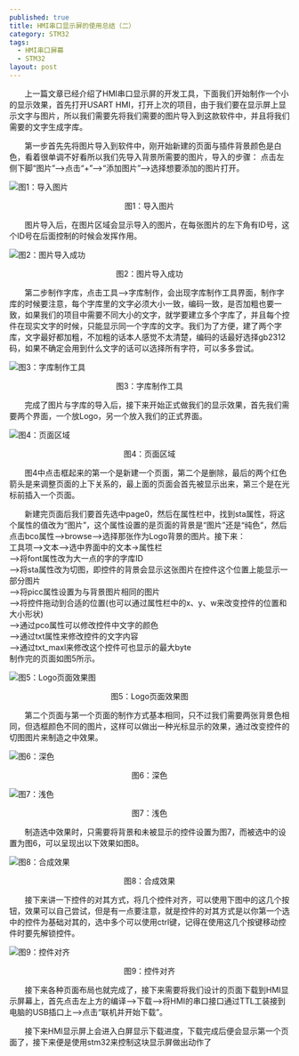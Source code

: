 ```yaml
---
published: true
title: HMI串口显示屏的使用总结（二）
category: STM32
tags:
  - HMI串口屏幕
  - STM32
layout: post
---
```

&nbsp;&nbsp;&nbsp;&nbsp;&nbsp;&nbsp;&nbsp;上一篇文章已经介绍了HMI串口显示屏的开发工具，下面我们开始制作一个小的显示效果，首先打开USART HMI，打开上次的项目，由于我们要在显示屏上显示文字与图片，所以我们需要先将我们需要的图片导入到这款软件中，并且将我们需要的文字生成字库。  

&nbsp;&nbsp;&nbsp;&nbsp;&nbsp;&nbsp;&nbsp;第一步首先先将图片导入到软件中，刚开始新建的页面与插件背景颜色是白色，看着很单调不好看所以我们先导入背景所需要的图片，导入的步骤：
点击左侧下脚“图片”-->点击“+”-->“添加图片”-->选择想要添加的图片打开。  

![图1：导入图片](https://raw.githubusercontent.com/flyingBridzz/flyingBridzz.github.io/master/_posts/image/HMI串口显示屏的使用总结（二）/导入图片.png)   
<center>图1：导入图片</center>  

&nbsp;&nbsp;&nbsp;&nbsp;&nbsp;&nbsp;&nbsp;图片导入后，在图片区域会显示导入的图片，在每张图片的左下角有ID号，这个ID号在后面控制的时候会发挥作用。    

![图2：图片导入成功](https://raw.githubusercontent.com/flyingBridzz/flyingBridzz.github.io/master/_posts/image/HMI串口显示屏的使用总结（二）/导入成功.png)  
<center>图2：图片导入成功</center>  

&nbsp;&nbsp;&nbsp;&nbsp;&nbsp;&nbsp;&nbsp;第二步制作字库，点击工具-->字库制作，会出现字库制作工具界面，制作字库的时候要注意，每个字库里的文字必须大小一致，编码一致，是否加粗也要一致，如果我们的项目中需要不同大小的文字，就学要建立多个字库了，并且每个控件在现实文字的时候，只能显示同一个字库的文字。我们为了方便，建了两个字库，文字最好都加粗，不加粗的话本人感觉不太清楚，编码的话最好选择gb2312码，如果不确定会用到什么文字的话可以选择所有字符，可以多多尝试。

![图3：字库制作工具](https://raw.githubusercontent.com/flyingBridzz/flyingBridzz.github.io/master/_posts/image/HMI串口显示屏的使用总结（二）/字库制作工具.png)  
<center>图3：字库制作工具</center>  

&nbsp;&nbsp;&nbsp;&nbsp;&nbsp;&nbsp;&nbsp;完成了图片与字库的导入后，接下来开始正式做我们的显示效果，首先我们需要两个界面，一个放Logo，另一个放入我们的正式界面。  

![图4：页面区域](https://raw.githubusercontent.com/flyingBridzz/flyingBridzz.github.io/master/_posts/image/HMI串口显示屏的使用总结（二）/页面区域.png)  
<center>图4：页面区域</center>  

&nbsp;&nbsp;&nbsp;&nbsp;&nbsp;&nbsp;&nbsp;图4中点击框起来的第一个是新建一个页面，第二个是删除，最后的两个红色箭头是来调整页面的上下关系的，最上面的页面会首先被显示出来，第三个是在光标前插入一个页面。  

&nbsp;&nbsp;&nbsp;&nbsp;&nbsp;&nbsp;&nbsp;新建完页面后我们要首先选中page0，然后在属性栏中，找到sta属性，将这个属性的值改为“图片”，这个属性设置的是页面的背景是“图片”还是“纯色”，然后点击bco属性-->browse-->选择那张作为Logo背景的图片。接下来：  
工具项-->文本-->选中界面中的文本->属性栏  
-->将font属性改为大一点的字的字库ID  
-->将sta属性改为切图，即控件的背景会显示这张图片在控件这个位置上能显示一部分图片  
-->将picc属性设置为与背景图片相同的图片  
-->将控件拖动到合适的位置(也可以通过属性栏中的x、y、w来改变控件的位置和大小形状)   
-->通过pco属性可以修改控件中文字的颜色  
-->通过txt属性来修改控件的文字内容  
-->通过txt_maxl来修改这个控件可也显示的最大byte  
制作完的页面如图5所示。  

![图5：Logo页面效果图](https://raw.githubusercontent.com/flyingBridzz/flyingBridzz.github.io/master/_posts/image/HMI串口显示屏的使用总结（二）/Logo页面效果图.png)  
<center>图5：Logo页面效果图</center>  

&nbsp;&nbsp;&nbsp;&nbsp;&nbsp;&nbsp;&nbsp;第二个页面与第一个页面的制作方式基本相同，只不过我们需要两张背景色相同，但选框颜色不同的图片，这样可以做出一种光标显示的效果，通过改变控件的切图图片来制造之中效果。  

![图6：深色](https://raw.githubusercontent.com/flyingBridzz/flyingBridzz.github.io/master/_posts/image/HMI串口显示屏的使用总结（二）/深色.png)  
<center>图6：深色</center>   

![图7：浅色](https://raw.githubusercontent.com/flyingBridzz/flyingBridzz.github.io/master/_posts/image/HMI串口显示屏的使用总结（二）/浅色.png)   
<center>图7：浅色</center>

&nbsp;&nbsp;&nbsp;&nbsp;&nbsp;&nbsp;&nbsp;制造选中效果时，只需要将背景和未被显示的控件设置为图7，而被选中的设置为图6，可以呈现出以下效果如图8。  

![图8：合成效果](https://raw.githubusercontent.com/flyingBridzz/flyingBridzz.github.io/master/_posts/image/HMI串口显示屏的使用总结（二）/光标选中效果.png)  
<center>图8：合成效果</center>  

&nbsp;&nbsp;&nbsp;&nbsp;&nbsp;&nbsp;&nbsp;接下来讲一下控件的对其方式，将几个控件对齐，可以使用下图中的这几个按钮，效果可以自己尝试，但是有一点要注意，就是控件的对其方式是以你第一个选中的控件为基础对其的，选中多个可以使用ctrl键，记得在使用这几个按键移动控件时要先解锁控件。  

![图9：控件对齐](https://raw.githubusercontent.com/flyingBridzz/flyingBridzz.github.io/master/_posts/image/HMI串口显示屏的使用总结（二）/控件对齐.png)  
<center>图9：控件对齐</center>  

&nbsp;&nbsp;&nbsp;&nbsp;&nbsp;&nbsp;&nbsp;接下来各种页面布局也就完成了，接下来需要将我们设计的页面下载到HMI显示屏幕上，首先点击左上方的编译-->下载-->将HMI的串口接口通过TTL工装接到电脑的USB插口上-->点击“联机并开始下载”。  

&nbsp;&nbsp;&nbsp;&nbsp;&nbsp;&nbsp;&nbsp;接下来HMI显示屏上会进入白屏显示下载进度，下载完成后便会显示第一个页面了，接下来便是使用stm32来控制这块显示屏做出动作了  
